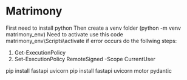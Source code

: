 # Matrimony
First need to install python 
Then create a venv folder  (python -m venv matrimony_env)
Need to activate use this code  matrimony_env\Scripts\activate
if error occurs do the follwing steps:
1. Get-ExecutionPolicy
2. Set-ExecutionPolicy RemoteSigned -Scope CurrentUser

pip install fastapi uvicorn
pip install fastapi uvicorn motor pydantic
